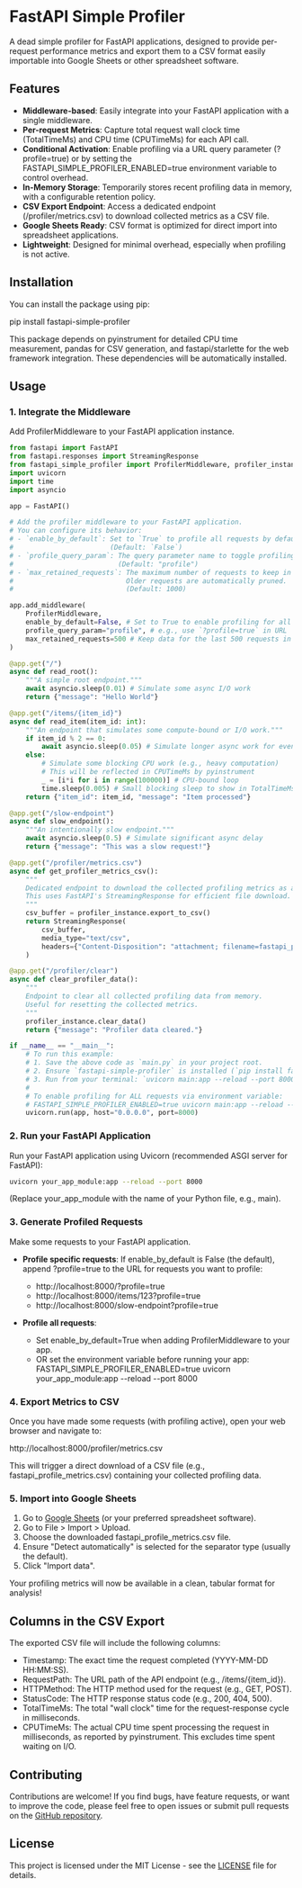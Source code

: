 # **FastAPI Simple Profiler**

A dead simple profiler for FastAPI applications, designed to provide per-request performance metrics and export them to a CSV format easily importable into Google Sheets or other spreadsheet software.

## **Features**

* **Middleware-based**: Easily integrate into your FastAPI application with a single middleware.  
* **Per-request Metrics**: Capture total request wall clock time (TotalTimeMs) and CPU time (CPUTimeMs) for each API call.  
* **Conditional Activation**: Enable profiling via a URL query parameter (?profile=true) or by setting the FASTAPI\_SIMPLE\_PROFILER\_ENABLED=true environment variable to control overhead.  
* **In-Memory Storage**: Temporarily stores recent profiling data in memory, with a configurable retention policy.  
* **CSV Export Endpoint**: Access a dedicated endpoint (/profiler/metrics.csv) to download collected metrics as a CSV file.  
* **Google Sheets Ready**: CSV format is optimized for direct import into spreadsheet applications.  
* **Lightweight**: Designed for minimal overhead, especially when profiling is not active.

## **Installation**

You can install the package using pip:

pip install fastapi-simple-profiler

This package depends on pyinstrument for detailed CPU time measurement, pandas for CSV generation, and fastapi/starlette for the web framework integration. These dependencies will be automatically installed.

## **Usage**

### **1\. Integrate the Middleware**

Add ProfilerMiddleware to your FastAPI application instance.

```python
from fastapi import FastAPI  
from fastapi.responses import StreamingResponse  
from fastapi_simple_profiler import ProfilerMiddleware, profiler_instance  
import uvicorn  
import time  
import asyncio

app = FastAPI()

# Add the profiler middleware to your FastAPI application.  
# You can configure its behavior:  
# - `enable_by_default`: Set to `True` to profile all requests by default.  
#                        (Default: `False`)  
# - `profile_query_param`: The query parameter name to toggle profiling.  
#                          (Default: "profile")  
# - `max_retained_requests`: The maximum number of requests to keep in memory.  
#                            Older requests are automatically pruned.  
#                            (Default: 1000)  

app.add_middleware(  
    ProfilerMiddleware,  
    enable_by_default=False, # Set to True to enable profiling for all requests by default  
    profile_query_param="profile", # e.g., use `?profile=true` in URL  
    max_retained_requests=500 # Keep data for the last 500 requests in memory  
)

@app.get("/")  
async def read_root():  
    """A simple root endpoint."""  
    await asyncio.sleep(0.01) # Simulate some async I/O work  
    return {"message": "Hello World"}

@app.get("/items/{item_id}")  
async def read_item(item_id: int):  
    """An endpoint that simulates some compute-bound or I/O work."""  
    if item_id % 2 == 0:  
        await asyncio.sleep(0.05) # Simulate longer async work for even IDs  
    else:  
        # Simulate some blocking CPU work (e.g., heavy computation)  
        # This will be reflected in CPUTimeMs by pyinstrument  
        _ = [i*i for i in range(100000)] # CPU-bound loop  
        time.sleep(0.005) # Small blocking sleep to show in TotalTimeMs too  
    return {"item_id": item_id, "message": "Item processed"}

@app.get("/slow-endpoint")  
async def slow_endpoint():  
    """An intentionally slow endpoint."""  
    await asyncio.sleep(0.5) # Simulate significant async delay  
    return {"message": "This was a slow request!"}

@app.get("/profiler/metrics.csv")  
async def get_profiler_metrics_csv():  
    """  
    Dedicated endpoint to download the collected profiling metrics as a CSV file.  
    This uses FastAPI's StreamingResponse for efficient file download.  
    """  
    csv_buffer = profiler_instance.export_to_csv()  
    return StreamingResponse(  
        csv_buffer,  
        media_type="text/csv",  
        headers={"Content-Disposition": "attachment; filename=fastapi_profile_metrics.csv"}  
    )

@app.get("/profiler/clear")  
async def clear_profiler_data():  
    """  
    Endpoint to clear all collected profiling data from memory.  
    Useful for resetting the collected metrics.  
    """  
    profiler_instance.clear_data()  
    return {"message": "Profiler data cleared."}

if __name__ == "__main__":  
    # To run this example:  
    # 1. Save the above code as `main.py` in your project root.  
    # 2. Ensure `fastapi-simple-profiler` is installed (`pip install fastapi-simple-profiler`).  
    # 3. Run from your terminal: `uvicorn main:app --reload --port 8000`  
    #  
    # To enable profiling for ALL requests via environment variable:  
    # FASTAPI_SIMPLE_PROFILER_ENABLED=true uvicorn main:app --reload --port 8000  
    uvicorn.run(app, host="0.0.0.0", port=8000)
```
### **2\. Run your FastAPI Application**

Run your FastAPI application using Uvicorn (recommended ASGI server for FastAPI):
```bash
uvicorn your_app_module:app --reload --port 8000
```
(Replace your\_app\_module with the name of your Python file, e.g., main).

### **3\. Generate Profiled Requests**

Make some requests to your FastAPI application.

* **Profile specific requests**: If enable\_by\_default is False (the default), append ?profile=true to the URL for requests you want to profile:  
  * http://localhost:8000/?profile=true  
  * http://localhost:8000/items/123?profile=true  
  * http://localhost:8000/slow-endpoint?profile=true  
* **Profile all requests**: 
 
  * Set enable\_by\_default=True when adding ProfilerMiddleware to your app.  
  * OR set the environment variable before running your app: FASTAPI\_SIMPLE\_PROFILER\_ENABLED=true uvicorn your\_app\_module:app \--reload \--port 8000

### **4\. Export Metrics to CSV**

Once you have made some requests (with profiling active), open your web browser and navigate to:

http://localhost:8000/profiler/metrics.csv

This will trigger a direct download of a CSV file (e.g., fastapi\_profile\_metrics.csv) containing your collected profiling data.

### **5\. Import into Google Sheets**

1. Go to [Google Sheets](https://docs.google.com/spreadsheets/u/0/create) (or your preferred spreadsheet software).  
2. Go to File \> Import \> Upload.  
3. Choose the downloaded fastapi\_profile\_metrics.csv file.  
4. Ensure "Detect automatically" is selected for the separator type (usually the default).  
5. Click "Import data".

Your profiling metrics will now be available in a clean, tabular format for analysis\!

## **Columns in the CSV Export**

The exported CSV file will include the following columns:

* Timestamp: The exact time the request completed (YYYY-MM-DD HH:MM:SS).  
* RequestPath: The URL path of the API endpoint (e.g., /items/{item\_id}).  
* HTTPMethod: The HTTP method used for the request (e.g., GET, POST).  
* StatusCode: The HTTP response status code (e.g., 200, 404, 500).  
* TotalTimeMs: The total "wall clock" time for the request-response cycle in milliseconds.  
* CPUTimeMs: The actual CPU time spent processing the request in milliseconds, as reported by pyinstrument. This excludes time spent waiting on I/O.

## **Contributing**

Contributions are welcome\! If you find bugs, have feature requests, or want to improve the code, please feel free to open issues or submit pull requests on the [GitHub repository](https://github.com/jithinsankar/fastapi-simple-profiler).

## **License**

This project is licensed under the MIT License \- see the [LICENSE](https://github.com/jithinsankar/fastapi-simple-profiler/blob/main/LICENSE) file for details.

